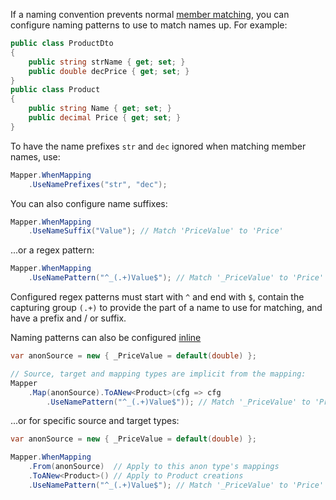 If a naming convention prevents normal [member matching](Member-Matching), you can configure naming patterns to use to match names up. For example:

```cs
public class ProductDto
{
    public string strName { get; set; }
    public double decPrice { get; set; }
}
public class Product
{
    public string Name { get; set; }
    public decimal Price { get; set; }
}
```

To have the name prefixes `str` and `dec` ignored when matching member names, use:

```cs
Mapper.WhenMapping
    .UseNamePrefixes("str", "dec"); 
```

You can also configure name suffixes:

```cs
Mapper.WhenMapping
    .UseNameSuffix("Value"); // Match 'PriceValue' to 'Price'
```

...or a regex pattern:

```cs
Mapper.WhenMapping
    .UseNamePattern("^_(.+)Value$"); // Match '_PriceValue' to 'Price'
```

Configured regex patterns must start with `^` and end with `$`, contain the capturing group `(.+)` to provide the part of a name to use for matching, and have a prefix and / or suffix.

Naming patterns can also be configured [inline](Inline-Configuration)

```cs
var anonSource = new { _PriceValue = default(double) };

// Source, target and mapping types are implicit from the mapping:
Mapper
    .Map(anonSource).ToANew<Product>(cfg => cfg
        .UseNamePattern("^_(.+)Value$")); // Match '_PriceValue' to 'Price'
```

...or for specific source and target types:

```cs
var anonSource = new { _PriceValue = default(double) };

Mapper.WhenMapping
    .From(anonSource)  // Apply to this anon type's mappings
    .ToANew<Product>() // Apply to Product creations
    .UseNamePattern("^_(.+)Value$"); // Match '_PriceValue' to 'Price'
```